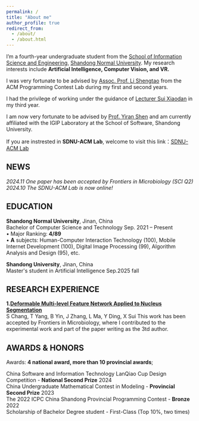 ```yaml
---
permalink: /
title: "About me"
author_profile: true
redirect_from: 
  - /about/
  - /about.html
---
```


I’m a fourth-year undergraduate student from the [School of Information Science and Engineering](http://www.ischool.sdnu.edu.cn/), [Shandong Normal University](https://www.sdnu.edu.cn/). My research interests include **Artificial Intelligence, Computer Vision, and VR.**

I was very fortunate to be advised by [Assoc. Prof. Li Shengtao](http://www.ischool.sdnu.edu.cn/info/1322/5803.htm) from the ACM Programming Contest Lab during my first and second years.

I had the privilege of working under the guidance of [Lecturer Sui Xiaodan](http://www.ischool.sdnu.edu.cn/info/1323/7000.htm) in my third year.

I am now very fortunate to be advised by [Prof. Yiran Shen](https://faculty.sdu.edu.cn/shenyiran/zh_CN/index.htm) and am currently affiliated with the IGIP Laboratory at the School of Software, Shandong University.

If you are instrested in **SDNU-ACM Lab**, welcome to visit this link：[SDNU-ACM Lab](http://152.136.175.166/)

NEWS 
------
*2024.11 One paper has been accepted by Frontiers in Microbiology (SCI Q2)*  
*2024.10 The SDNU-ACM Lab is now online!*


EDUCATION  
------

**Shandong Normal University**, Jinan, China  
Bachelor of Computer Science and Technology  Sep. 2021 – Present  
• Major Ranking:  **4/89**  
• **A** subjects: Human-Computer Interaction Technology (100), Mobile Internet Development (100), Digital Image Processing (99), Algorithm Analysis and Design (95), etc.

**Shandong University**, Jinan, China  
Master's student in Artificial Intelligence Sep.2025 fall  


RESEARCH EXPERIENCE
------
**1.[Deformable Multi-level Feature Network Applied to Nucleus Segmentation](https://www.frontiersin.org/journals/microbiology/articles/10.3389/fmicb.2024.1519871/abstract)**   
S Chang, T Yang, B Yin, J Zhang, L Ma, Y Ding, X Sui
This work has been accepted by Frontiers in Microbiology, where I contributed to the experimental work and part of the paper writing as the 3td author.



AWARDS & HONORS
------
Awards: **4 national award, more than 10 provincial awards**;

China Software and Information Technology LanQiao Cup Design Competition - **National Second Prize** 2024  
China Undergraduate Mathematical Contest in Modeling - **Provincial Second Prize** 2023  
The 2022 ICPC China Shandong Provincial Programming Contest - **Bronze** 2022  
Scholarship of Bachelor Degree student - First-Class (Top 10%, two times)  
